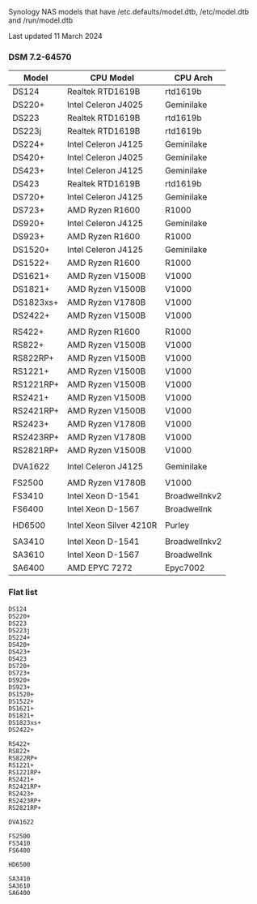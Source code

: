 Synology NAS models that have /etc.defaults/model.dtb, /etc/model.dtb and /run/model.dtb

Last updated 11 March 2024

### DSM 7.2-64570

| Model        | CPU Model               | CPU Arch      |
|--------------|-------------------------|---------------|
| DS124        | Realtek RTD1619B        | rtd1619b      |
| DS220+       | Intel Celeron J4025     | Geminilake    |
| DS223        | Realtek RTD1619B        | rtd1619b      |
| DS223j       | Realtek RTD1619B        | rtd1619b      |
| DS224+       | Intel Celeron J4125     | Geminilake    |
| DS420+       | Intel Celeron J4025     | Geminilake    |
| DS423+       | Intel Celeron J4125     | Geminilake    |
| DS423        | Realtek RTD1619B        | rtd1619b      |
| DS720+       | Intel Celeron J4125     | Geminilake    |
| DS723+       | AMD Ryzen R1600         | R1000         |
| DS920+       | Intel Celeron J4125     | Geminilake    |
| DS923+       | AMD Ryzen R1600         | R1000         |
| DS1520+      | Intel Celeron J4125     | Geminilake    |
| DS1522+      | AMD Ryzen R1600         | R1000         |
| DS1621+      | AMD Ryzen V1500B        | V1000         |
| DS1821+      | AMD Ryzen V1500B        | V1000         |
| DS1823xs+    | AMD Ryzen V1780B        | V1000         |
| DS2422+      | AMD Ryzen V1500B        | V1000         |
||||
| RS422+       | AMD Ryzen R1600         | R1000         |
| RS822+       | AMD Ryzen V1500B        | V1000         |
| RS822RP+     | AMD Ryzen V1500B        | V1000         |
| RS1221+      | AMD Ryzen V1500B        | V1000         |
| RS1221RP+    | AMD Ryzen V1500B        | V1000         |
| RS2421+      | AMD Ryzen V1500B        | V1000         |
| RS2421RP+    | AMD Ryzen V1500B        | V1000         |
| RS2423+      | AMD Ryzen V1780B        | V1000         |
| RS2423RP+    | AMD Ryzen V1780B        | V1000         |
| RS2821RP+    | AMD Ryzen V1500B        | V1000         |
||||
| DVA1622      | Intel Celeron J4125     | Geminilake    |
||||
| FS2500       | AMD Ryzen V1780B        | V1000         |
| FS3410       | Intel Xeon D-1541       | Broadwellnkv2 |
| FS6400       | Intel Xeon D-1567       | Broadwellnk   |
||||
| HD6500       | Intel Xeon Silver 4210R | Purley        |
||||
| SA3410       | Intel Xeon D-1541       | Broadwellnkv2 |
| SA3610       | Intel Xeon D-1567       | Broadwellnk   |
| SA6400       | AMD EPYC 7272           | Epyc7002      |

### Flat list

```
DS124
DS220+
DS223
DS223j
DS224+
DS420+
DS423+
DS423
DS720+
DS723+
DS920+
DS923+
DS1520+
DS1522+
DS1621+
DS1821+
DS1823xs+
DS2422+

RS422+
RS822+
RS822RP+
RS1221+
RS1221RP+
RS2421+
RS2421RP+
RS2423+
RS2423RP+
RS2821RP+

DVA1622

FS2500
FS3410
FS6400

HD6500

SA3410
SA3610
SA6400
```
